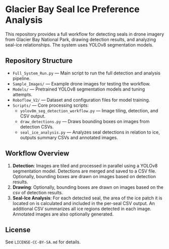 # Glacier Bay Seal Ice Preference Analysis

This repository provides a full workflow for detecting seals in drone imagery from Glacier Bay National Park, drawing detection results, and analyzing seal-ice relationships. The system uses YOLOv8 segmentation models.

## Repository Structure

- `Full_System_Run.py` — Main script to run the full detection and analysis pipeline.
- `Sample_Images/` — Example drone images for testing the workflow.
- `Models/` — Pretrained YOLOv8 segmentation models and tuning attempts.
- `Roboflow_V2/` — Dataset and configuration files for model training.
- `Scripts/` — Core processing scripts:
  - `yolov8m_seg_detection_workflow.py` — Image tiling, detection, and CSV output.
  - `draw_detections.py` — Draws bounding boxes on images from detection CSVs.
  - `seal_ice_analysis.py` — Analyzes seal detections in relation to ice, outputs summary CSVs and annotated images.

## Workflow Overview

1. **Detection**: Images are tiled and processed in parallel using a YOLOv8 segmentation model. Detections are merged and saved to a CSV file. Optionally, bounding boxes are drawn on images based on detection results.
2. **Drawing**: Optionally, bounding boxes are drawn on images based on the csv of detection results.
3. **Seal-Ice Analysis**: For each detected seal, the area of the ice patch it is located on is calculated and included in the per-seal CSV output. An additional CSV summarizes all ice regions detected in each image. Annotated images are also optionally generated.

## License
See `LICENSE-CC-BY-SA.md` for details.
